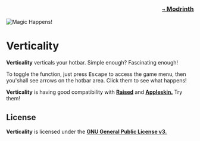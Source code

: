 ### <p align=right>[`→` Modrinth](https://modrinth.com/mod/verticality)</p>

![Magic Happens!](https://github.com/KrLite/Verticality/blob/artwork/content/magic.png)

# Verticality

**Verticality** verticals your hotbar. Simple enough? Fascinating enough!

To toggle the function, just press <kbd>Escape</kbd> to access the game menu, then you'shall see arrows on the hotbar area. Click them to see what happens!

**Verticality** is having good compatibility with **[Raised](https://modrinth.com/mod/raised)** and **[Appleskin.](https://modrinth.com/mod/appleskin)** Try them!

## License

**Verticality** is licensed under the **[GNU General Public License v3.](LICENSE)**
